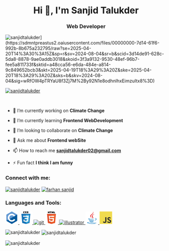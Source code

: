 <h1 align="center">Hi 👋, I'm Sanjid Talukder</h1>
<h3 align="center">Web Developer</h3>

<p align="left"> <img src="[https://komarev.com/ghpvc/?username=sanjidtalukder&label=Profile%20views&color=0e75b6&style=flat" alt="sanjidtalukder](https://sdmntpreastus2.oaiusercontent.com/files/00000000-7d14-61f6-992b-8b675a232795/raw?se=2025-04-20T14%3A30%3A15Z&sp=r&sv=2024-08-04&sr=b&scid=3d14de91-628c-5da8-8878-9ae0addb3018&skoid=3f3a9132-9530-48ef-96b7-fee5a811733f&sktid=a48cca56-e6da-484e-a814-9c849652bcb3&skt=2025-04-19T18%3A29%3A20Z&ske=2025-04-20T18%3A29%3A20Z&sks=b&skv=2024-08-04&sig=wRfOW4pTRYaU8f3Zj7M%2By92N1e8odhnlhxEimzuItx8%3D)" /> </p>

<p align="left"> <a href="https://github.com/ryo-ma/github-profile-trophy"><img src="https://github-profile-trophy.vercel.app/?username=sanjidtalukder" alt="sanjidtalukder" /></a> </p>

<p align="left"> <a href="https://twitter.com/" target="blank"><img src="https://img.shields.io/twitter/follow/?logo=twitter&style=for-the-badge" alt="" /></a> </p>

- 🔭 I’m currently working on **Climate Change**

- 🌱 I’m currently learning **Frontend WebDevelopment**

- 👯 I’m looking to collaborate on **Climate Change**

- 💬 Ask me about **Frontend webSite**

- 📫 How to reach me **sanjidtalukder02@gmail.com**

- ⚡ Fun fact **I think I am funny**

<h3 align="left">Connect with me:</h3>
<p align="left">
<a href="https://linkedin.com/in/sanjidtalukder" target="blank"><img align="center" src="https://raw.githubusercontent.com/rahuldkjain/github-profile-readme-generator/master/src/images/icons/Social/linked-in-alt.svg" alt="sanjidtalukder" height="30" width="40" /></a>
<a href="https://fb.com/farhan sanjid" target="blank"><img align="center" src="https://raw.githubusercontent.com/rahuldkjain/github-profile-readme-generator/master/src/images/icons/Social/facebook.svg" alt="farhan sanjid" height="30" width="40" /></a>
</p>

<h3 align="left">Languages and Tools:</h3>
<p align="left"> <a href="https://www.cprogramming.com/" target="_blank" rel="noreferrer"> <img src="https://raw.githubusercontent.com/devicons/devicon/master/icons/c/c-original.svg" alt="c" width="40" height="40"/> </a> <a href="https://www.w3schools.com/css/" target="_blank" rel="noreferrer"> <img src="https://raw.githubusercontent.com/devicons/devicon/master/icons/css3/css3-original-wordmark.svg" alt="css3" width="40" height="40"/> </a> <a href="https://git-scm.com/" target="_blank" rel="noreferrer"> <img src="https://www.vectorlogo.zone/logos/git-scm/git-scm-icon.svg" alt="git" width="40" height="40"/> </a> <a href="https://www.w3.org/html/" target="_blank" rel="noreferrer"> <img src="https://raw.githubusercontent.com/devicons/devicon/master/icons/html5/html5-original-wordmark.svg" alt="html5" width="40" height="40"/> </a> <a href="https://www.adobe.com/in/products/illustrator.html" target="_blank" rel="noreferrer"> <img src="https://www.vectorlogo.zone/logos/adobe_illustrator/adobe_illustrator-icon.svg" alt="illustrator" width="40" height="40"/> </a> <a href="https://www.java.com" target="_blank" rel="noreferrer"> <img src="https://raw.githubusercontent.com/devicons/devicon/master/icons/java/java-original.svg" alt="java" width="40" height="40"/> </a> <a href="https://developer.mozilla.org/en-US/docs/Web/JavaScript" target="_blank" rel="noreferrer"> <img src="https://raw.githubusercontent.com/devicons/devicon/master/icons/javascript/javascript-original.svg" alt="javascript" width="40" height="40"/> </a> </p>

<p><img align="left" src="https://github-readme-stats.vercel.app/api/top-langs?username=sanjidtalukder&show_icons=true&locale=en&layout=compact" alt="sanjidtalukder" /></p>

<p>&nbsp;<img align="center" src="https://github-readme-stats.vercel.app/api?username=sanjidtalukder&show_icons=true&locale=en" alt="sanjidtalukder" /></p>

<p><img align="center" src="https://github-readme-streak-stats.herokuapp.com/?user=sanjidtalukder&" alt="sanjidtalukder" /></p>
